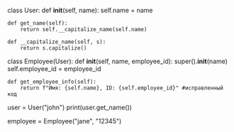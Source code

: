 class User:
    def __init__(self, name):
        self.name = name

    def get_name(self):
        return self.__capitalize_name(self.name)

    def __capitalize_name(self, s):
        return s.capitalize()


class Employee(User):
    def __init__(self, name, employee_id):
        super().__init__(name)
        self.employee_id = employee_id

    def get_employee_info(self):
        return f"Имя: {self.name}, ID: {self.employee_id}" #исправленный код

user = User("john")
print(user.get_name()) 

employee = Employee("jane", "12345")
